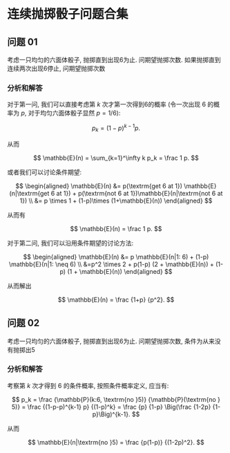 # 连续抛掷骰子问题合集

## 问题 01

考虑一只均匀的六面体骰子, 抛掷直到出现6为止. 问期望抛掷次数. 如果抛掷直到连续两次出现6停止, 问期望抛掷次数

### 分析和解答

对于第一问, 我们可以直接考虑第 $k$ 次才第一次得到6的概率 (令一次出现 $6$ 的概率为 $p$, 对于均匀六面体骰子显然 $p=1/6$):

$$
p_k = (1-p)^{k-1} p.
$$

从而

$$
\mathbb{E}(n) = \sum_{k=1}^\infty k p_k = \frac 1 p.
$$

或者我们可以讨论条件期望:

$$
\begin{aligned}
\mathbb{E}(n) &= p(\textrm{get 6 at 1}) \mathbb{E}(n|\textrm{get 6 at 1}) + p(\textrm{not 6 at 1})\mathbb{E}(n|\textrm{not 6 at 1}) \\
&= p \times 1 + (1-p)\times (1+\mathbb{E}(n))
\end{aligned}
$$

从而有

$$
\mathbb{E}(n) = \frac 1 p.
$$

对于第二问, 我们可以沿用条件期望的讨论方法:

$$
\begin{aligned}
\mathbb{E}(n) &= p \mathbb{E}(n|1: 6) + (1-p) \mathbb{E}(n|1: \neq 6) \\
&=p^2 \times 2 + p(1-p) (2 + \mathbb{E}(n)) + (1-p) (1 + \mathbb{E}(n))
\end{aligned}
$$

从而解出

$$
\mathbb{E}(n) = \frac {1+p} {p^2}.
$$



## 问题 02

考虑一只均匀的六面体骰子, 抛掷直到出现6为止. 问期望抛掷次数, 条件为从来没有抛掷出5


### 分析和解答

考察第 $k$ 次才得到 $6$ 的条件概率, 按照条件概率定义, 应当有:

$$
p_k = \frac {\mathbb{P}(k:6, \textrm{no }5)} {\mathbb{P}(\textrm{no } 5)} = \frac {(1-p-p)^{k-1} p} {(1-p)^k} = \frac {p} {1-p} \Big(\frac {1-2p} {1-p}\Big)^{k-1}.
$$

从而

$$
\mathbb{E}(n|\textrm{no }5) = \frac {p(1-p)} {(1-2p)^2}.
$$